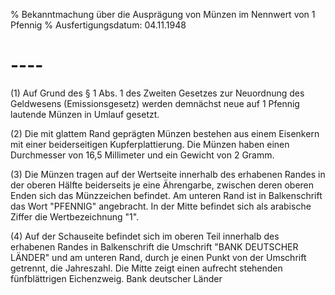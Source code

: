 % Bekanntmachung über die Ausprägung von Münzen im Nennwert von 1 Pfennig
% Ausfertigungsdatum: 04.11.1948
 
# ----

(1) Auf Grund des § 1 Abs. 1 des Zweiten Gesetzes zur Neuordnung des Geldwesens (Emissionsgesetz) werden demnächst neue auf 1 Pfennig lautende Münzen in Umlauf gesetzt.

(2) Die mit glattem Rand geprägten Münzen bestehen aus einem Eisenkern mit einer beiderseitigen Kupferplattierung. Die Münzen haben einen Durchmesser von 16,5 Millimeter und ein Gewicht von 2 Gramm.

(3) Die Münzen tragen auf der Wertseite innerhalb des erhabenen Randes in der oberen Hälfte beiderseits je eine Ährengarbe, zwischen deren oberen Enden sich das Münzzeichen befindet. Am unteren Rand ist in Balkenschrift das Wort "PFENNIG" angebracht. In der Mitte befindet sich als arabische Ziffer die Wertbezeichnung "1".

(4) Auf der Schauseite befindet sich im oberen Teil innerhalb des erhabenen Randes in Balkenschrift die Umschrift "BANK DEUTSCHER LÄNDER" und am unteren Rand, durch je einen Punkt von der Umschrift getrennt, die Jahreszahl. Die Mitte zeigt einen aufrecht stehenden fünfblättrigen Eichenzweig. Bank deutscher Länder
